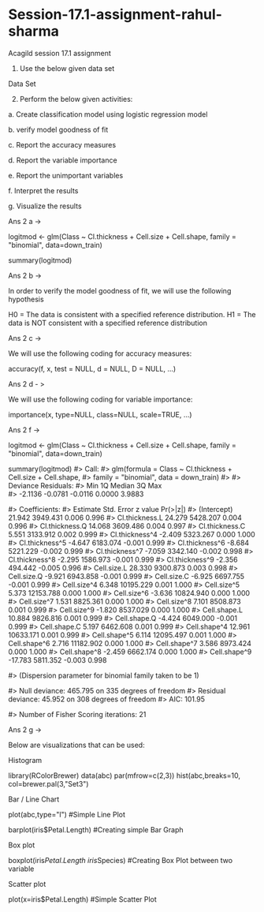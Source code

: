 # Session-17.1-assignment-rahul-sharma
Acagild session 17.1 assignment 

1. Use the below given data set

Data Set

2. Perform the below given activities:

a. Create classification model using logistic regression model

b. verify model goodness of fit

c. Report the accuracy measures

d. Report the variable importance

e. Report the unimportant variables

f. Interpret the results

g. Visualize the results


Ans 2 a ->

logitmod <- glm(Class ~ Cl.thickness + Cell.size + Cell.shape, family = "binomial", data=down_train)

summary(logitmod)

Ans 2 b ->

In order to verify the model goodness of fit, we will use the following hypothesis

H0 = The data is consistent with a specified reference distribution.
H1 = The data is NOT consistent with a specified reference distribution

Ans 2 c ->

We will use the following coding for accuracy measures:

accuracy(f, x, test = NULL, d = NULL, D = NULL, ...)

Ans 2 d - >

We will use the following coding for variable importance:

importance(x, type=NULL, class=NULL, scale=TRUE, ...)

Ans 2 f ->


logitmod <- glm(Class ~ Cl.thickness + Cell.size + Cell.shape, family = "binomial", data=down_train)

summary(logitmod)
#> Call:
#> glm(formula = Class ~ Cl.thickness + Cell.size + Cell.shape, 
#>     family = "binomial", data = down_train)
#> 
#> Deviance Residuals: 
#>     Min       1Q   Median       3Q      Max  
#> -2.1136  -0.0781  -0.0116   0.0000   3.9883  

#> Coefficients:
#>                 Estimate Std. Error z value Pr(>|z|)
#> (Intercept)       21.942   3949.431   0.006    0.996
#> Cl.thickness.L    24.279   5428.207   0.004    0.996
#> Cl.thickness.Q    14.068   3609.486   0.004    0.997
#> Cl.thickness.C     5.551   3133.912   0.002    0.999
#> Cl.thickness^4    -2.409   5323.267   0.000    1.000
#> Cl.thickness^5    -4.647   6183.074  -0.001    0.999
#> Cl.thickness^6    -8.684   5221.229  -0.002    0.999
#> Cl.thickness^7    -7.059   3342.140  -0.002    0.998
#> Cl.thickness^8    -2.295   1586.973  -0.001    0.999
#> Cl.thickness^9    -2.356    494.442  -0.005    0.996
#> Cell.size.L       28.330   9300.873   0.003    0.998
#> Cell.size.Q       -9.921   6943.858  -0.001    0.999
#> Cell.size.C       -6.925   6697.755  -0.001    0.999
#> Cell.size^4        6.348  10195.229   0.001    1.000
#> Cell.size^5        5.373  12153.788   0.000    1.000
#> Cell.size^6       -3.636  10824.940   0.000    1.000
#> Cell.size^7        1.531   8825.361   0.000    1.000
#> Cell.size^8        7.101   8508.873   0.001    0.999
#> Cell.size^9       -1.820   8537.029   0.000    1.000
#> Cell.shape.L      10.884   9826.816   0.001    0.999
#> Cell.shape.Q      -4.424   6049.000  -0.001    0.999
#> Cell.shape.C       5.197   6462.608   0.001    0.999
#> Cell.shape^4      12.961  10633.171   0.001    0.999
#> Cell.shape^5       6.114  12095.497   0.001    1.000
#> Cell.shape^6       2.716  11182.902   0.000    1.000
#> Cell.shape^7       3.586   8973.424   0.000    1.000
#> Cell.shape^8      -2.459   6662.174   0.000    1.000
#> Cell.shape^9     -17.783   5811.352  -0.003    0.998

#> (Dispersion parameter for binomial family taken to be 1)

#>     Null deviance: 465.795  on 335  degrees of freedom
#> Residual deviance:  45.952  on 308  degrees of freedom
#> AIC: 101.95

#> Number of Fisher Scoring iterations: 21

Ans 2 g ->

Below are visualizations that can be used: 

Histogram

library(RColorBrewer)
data(abc)
par(mfrow=c(2,3))
hist(abc,breaks=10, col=brewer.pal(3,"Set3")

Bar / Line Chart

plot(abc,type="l")  #Simple Line Plot

barplot(iris$Petal.Length) #Creating simple Bar Graph

Box plot

boxplot(iris$Petal.Length~iris$Species) #Creating Box Plot between two variable

Scatter plot

plot(x=iris$Petal.Length) #Simple Scatter Plot


